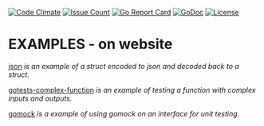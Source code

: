[![Code Climate](https://codeclimate.com/github/JeffDeCola/my-go-examples/badges/gpa.svg)](https://codeclimate.com/github/JeffDeCola/my-go-examples)
[![Issue Count](https://codeclimate.com/github/JeffDeCola/my-go-examples/badges/issue_count.svg)](https://codeclimate.com/github/JeffDeCola/my-go-examples/issues)
[![Go Report Card](https://goreportcard.com/badge/jeffdecola/my-go-examples)](https://goreportcard.com/report/jeffdecola/my-go-examples)
[![GoDoc](https://godoc.org/github.com/JeffDeCola/my-go-examples?status.svg)](https://godoc.org/github.com/JeffDeCola/my-go-examples)
[![License](http://img.shields.io/:license-mit-blue.svg)](http://jeffdecola.mit-license.org)

# EXAMPLES - on website

[json](https://github.com/JeffDeCola/my-go-examples/tree/master/json)
_is an example of a struct encoded to json and decoded back to a struct._

[gotests-complex-function](https://github.com/JeffDeCola/my-go-examples/tree/master/gotests-complex-function)
_is an example of testing a function with complex inputs and outputs._

[gomock](https://github.com/JeffDeCola/my-go-examples/tree/master/gomock)
_is a example of using gomock on an interface for unit testing._
